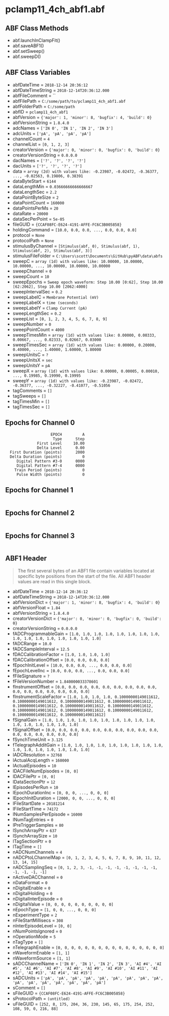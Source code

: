 # pclamp11_4ch_abf1.abf

## ABF Class Methods

* abf.launchInClampFit()
* abf.saveABF1()
* abf.setSweep()
* abf.sweepD()

## ABF Class Variables

* abfDateTime = `2018-12-14 20:36:12`
* abfDateTimeString = `2018-12-14T20:36:12.000`
* abfFileComment = ``
* abfFilePath = `C:/some/path/to/pclamp11_4ch_abf1.abf`
* abfFolderPath = `C:/some/path`
* abfID = `pclamp11_4ch_abf1`
* abfVersion = `{'major': 1, 'minor': 8, 'bugfix': 4, 'build': 0}`
* abfVersionString = `1.8.4.0`
* adcNames = `['IN 0', 'IN 1', 'IN 2', 'IN 3']`
* adcUnits = `['pA', 'pA', 'pA', 'pA']`
* channelCount = `4`
* channelList = `[0, 1, 2, 3]`
* creatorVersion = `{'major': 0, 'minor': 0, 'bugfix': 0, 'build': 0}`
* creatorVersionString = `0.0.0.0`
* dacNames = `['?', '?', '?', '?']`
* dacUnits = `['?', '?', '?', '?']`
* data = `array (2d) with values like: -0.23987, -0.02472, -0.36377, ..., -0.02563, 0.19806, 0.38391`
* dataByteStart = `6144`
* dataLengthMin = `0.03666666666666667`
* dataLengthSec = `2.2`
* dataPointByteSize = `2`
* dataPointCount = `160000`
* dataPointsPerMs = `20`
* dataRate = `20000`
* dataSecPerPoint = `5e-05`
* fileGUID = `{CCAF08FC-E624-4191-AFFE-FC6C3B005858}`
* holdingCommand = `[10.0, 0.0, 0.0, ..., 0.0, 0.0, 0.0]`
* protocol = `None`
* protocolPath = `None`
* stimulusByChannel = `[Stimulus(abf, 0), Stimulus(abf, 1), Stimulus(abf, 2), Stimulus(abf, 3)]`
* stimulusFileFolder = `C:\Users\scott\Documents\GitHub\pyABF\data\abfs`
* sweepC = `array (1d) with values like: 10.00000, 10.00000, 10.00000, ..., 10.00000, 10.00000, 10.00000`
* sweepChannel = `0`
* sweepCount = `10`
* sweepEpochs = `Sweep epoch waveform: Step 10.00 [0:62], Step 10.00 [62:2062], Step 10.00 [2062:4000]`
* sweepIntervalSec = `0.2`
* sweepLabelC = `Membrane Potential (mV)`
* sweepLabelX = `time (seconds)`
* sweepLabelY = `Clamp Current (pA)`
* sweepLengthSec = `0.2`
* sweepList = `[0, 1, 2, 3, 4, 5, 6, 7, 8, 9]`
* sweepNumber = `0`
* sweepPointCount = `4000`
* sweepTimesMin = `array (1d) with values like: 0.00000, 0.00333, 0.00667, ..., 0.02333, 0.02667, 0.03000`
* sweepTimesSec = `array (1d) with values like: 0.00000, 0.20000, 0.40000, ..., 1.40000, 1.60000, 1.80000`
* sweepUnitsC = `?`
* sweepUnitsX = `sec`
* sweepUnitsY = `pA`
* sweepX = `array (1d) with values like: 0.00000, 0.00005, 0.00010, ..., 0.19985, 0.19990, 0.19995`
* sweepY = `array (1d) with values like: -0.23987, -0.02472, -0.36377, ..., -0.32227, -0.41077, -0.51056`
* tagComments = `[]`
* tagSweeps = `[]`
* tagTimesMin = `[]`
* tagTimesSec = `[]`

## Epochs for Channel 0


```
                    EPOCH         A
                     Type      Step
              First Level     10.00
              Delta Level      0.00
  First Duration (points)      2000
  Delta Duration (points)         0
     Digital Pattern #3-0      0000
     Digital Pattern #7-4      0000
    Train Period (points)         0
     Pulse Width (points)         0
```

## Epochs for Channel 1


```

```

## Epochs for Channel 2


```

```

## Epochs for Channel 3


```

```

## ABF1 Header

> The first several bytes of an ABF1 file contain variables     located at specific byte positions from the start of the file.     All ABF1 header values are read in this single block. 

* abfDateTime = `2018-12-14 20:36:12`
* abfDateTimeString = `2018-12-14T20:36:12.000`
* abfVersionDict = `{'major': 1, 'minor': 8, 'bugfix': 4, 'build': 0}`
* abfVersionFloat = `1.84`
* abfVersionString = `1.8.4.0`
* creatorVersionDict = `{'major': 0, 'minor': 0, 'bugfix': 0, 'build': 0}`
* creatorVersionString = `0.0.0.0`
* fADCProgrammableGain = `[1.0, 1.0, 1.0, 1.0, 1.0, 1.0, 1.0, 1.0, 1.0, 1.0, 1.0, 1.0, 1.0, 1.0, 1.0, 1.0]`
* fADCRange = `10.0`
* fADCSampleInterval = `12.5`
* fDACCalibrationFactor = `[1.0, 1.0, 1.0, 1.0]`
* fDACCalibrationOffset = `[0.0, 0.0, 0.0, 0.0]`
* fEpochInitLevel = `[10.0, 0.0, 0.0, ..., 0.0, 0.0, 0.0]`
* fEpochLevelInc = `[0.0, 0.0, 0.0, ..., 0.0, 0.0, 0.0]`
* fFileSignature = `?`
* fFileVersionNumber = `1.840000033378601`
* fInstrumentOffset = `[0.0, 0.0, 0.0, 0.0, 0.0, 0.0, 0.0, 0.0, 0.0, 0.0, 0.0, 0.0, 0.0, 0.0, 0.0, 0.0]`
* fInstrumentScaleFactor = `[1.0, 1.0, 1.0, 1.0, 0.10000000149011612, 0.10000000149011612, 0.10000000149011612, 0.10000000149011612, 0.10000000149011612, 0.10000000149011612, 0.10000000149011612, 0.10000000149011612, 0.10000000149011612, 0.10000000149011612, 0.10000000149011612, 0.10000000149011612]`
* fSignalGain = `[1.0, 1.0, 1.0, 1.0, 1.0, 1.0, 1.0, 1.0, 1.0, 1.0, 1.0, 1.0, 1.0, 1.0, 1.0, 1.0]`
* fSignalOffset = `[0.0, 0.0, 0.0, 0.0, 0.0, 0.0, 0.0, 0.0, 0.0, 0.0, 0.0, 0.0, 0.0, 0.0, 0.0, 0.0]`
* fSynchTimeUnit = `3.125`
* fTelegraphAdditGain = `[1.0, 1.0, 1.0, 1.0, 1.0, 1.0, 1.0, 1.0, 1.0, 1.0, 1.0, 1.0, 1.0, 1.0, 1.0, 1.0]`
* lADCResolution = `32768`
* lActualAcqLength = `160000`
* lActualEpisodes = `10`
* lDACFileNumEpisodes = `[0, 0]`
* lDACFilePtr = `[0, 0]`
* lDataSectionPtr = `12`
* lEpisodesPerRun = `10`
* lEpochDurationInc = `[0, 0, 0, ..., 0, 0, 0]`
* lEpochInitDuration = `[2000, 0, 0, ..., 0, 0, 0]`
* lFileStartDate = `20181214`
* lFileStartTime = `74172`
* lNumSamplesPerEpisode = `16000`
* lNumTagEntries = `0`
* lPreTriggerSamples = `80`
* lSynchArrayPtr = `637`
* lSynchArraySize = `10`
* lTagSectionPtr = `0`
* lTagTime = `[]`
* nADCNumChannels = `4`
* nADCPtoLChannelMap = `[0, 1, 2, 3, 4, 5, 6, 7, 8, 9, 10, 11, 12, 13, 14, 15]`
* nADCSamplingSeq = `[0, 1, 2, 3, -1, -1, -1, -1, -1, -1, -1, -1, -1, -1, -1, -1]`
* nActiveDACChannel = `0`
* nDataFormat = `0`
* nDigitalEnable = `0`
* nDigitalHolding = `0`
* nDigitalInterEpisode = `0`
* nDigitalValue = `[0, 0, 0, 0, 0, 0, 0, 0, 0, 0]`
* nEpochType = `[1, 0, 0, ..., 0, 0, 0]`
* nExperimentType = `2`
* nFileStartMillisecs = `308`
* nInterEpisodeLevel = `[0, 0]`
* nNumPointsIgnored = `0`
* nOperationMode = `5`
* nTagType = `[]`
* nTelegraphEnable = `[0, 0, 0, 0, 0, 0, 0, 0, 0, 0, 0, 0, 0, 0, 0, 0]`
* nWaveformEnable = `[1, 1]`
* nWaveformSource = `[1, 1]`
* sADCChannelName = `['IN 0', 'IN 1', 'IN 2', 'IN 3', 'AI #4', 'AI #5', 'AI #6', 'AI #7', 'AI #8', 'AI #9', 'AI #10', 'AI #11', 'AI #12', 'AI #13', 'AI #14', 'AI #15']`
* sADCUnits = `['pA', 'pA', 'pA', 'pA', 'pA', 'pA', 'pA', 'pA', 'pA', 'pA', 'pA', 'pA', 'pA', 'pA', 'pA', 'pA']`
* sComment = `[]`
* sFileGUID = `{CCAF08FC-E624-4191-AFFE-FC6C3B005858}`
* sProtocolPath = `(untitled)`
* uFileGUID = `[252, 8, 175, 204, 36, 230, 145, 65, 175, 254, 252, 108, 59, 0, 216, 88]`
